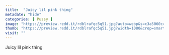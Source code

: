 ```yaml
---
title:  "Juicy lil pink thing"
metadate: "hide"
categories: [ Pussy ]
image: "https://preview.redd.it/rdblrafqc5q51.jpg?auto=webp&s=c3a5060c45233d8fa1b2d72a05eb098ab3724b00"
thumb: "https://preview.redd.it/rdblrafqc5q51.jpg?width=1080&crop=smart&auto=webp&s=5fac0b384bf84410bcba6a5c32362fcc754706f2"
visit: ""
---
```

Juicy lil pink thing
